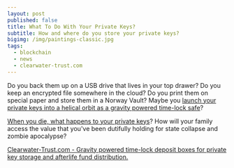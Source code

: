 ```yaml
---
layout: post
published: false
title: What To Do With Your Private Keys?
subtitle: How and where do you store your private keys?
bigimg: /img/paintings-classic.jpg
tags:
  - blockchain
  - news
  - clearwater-trust.com
---
```

Do you back them up on a USB drive that lives in your top drawer? Do you keep an encrypted file somewhere in the cloud? Do you print them on special paper and store them in a Norway Vault? Maybe you [launch your private keys into a helical orbit as a gravity powered time-lock safe](https://clearwater-trust.com)?

[When you die, what happens to your private keys](https://clearwater-trust.com)? How will your family access the value that you've been dutifully holding for state collapse and zombie apocalypse?

[Clearwater-Trust.com - Gravity powered time-lock deposit boxes for private key storage and afterlife fund distribution.](https://clearwater-trust.com)
